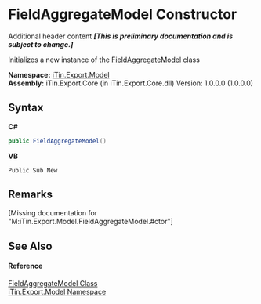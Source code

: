 # FieldAggregateModel Constructor 
Additional header content _**\[This is preliminary documentation and is subject to change.\]**_

Initializes a new instance of the <a href="afa9b137-c521-7755-b96e-fedcd508a100">FieldAggregateModel</a> class

**Namespace:**&nbsp;<a href="ef57ffcc-e95e-b212-5a46-9aa6f5a3511f">iTin.Export.Model</a><br />**Assembly:**&nbsp;iTin.Export.Core (in iTin.Export.Core.dll) Version: 1.0.0.0 (1.0.0.0)

## Syntax

**C#**<br />
``` C#
public FieldAggregateModel()
```

**VB**<br />
``` VB
Public Sub New
```


## Remarks
\[Missing <remarks> documentation for "M:iTin.Export.Model.FieldAggregateModel.#ctor"\]

## See Also


#### Reference
<a href="afa9b137-c521-7755-b96e-fedcd508a100">FieldAggregateModel Class</a><br /><a href="ef57ffcc-e95e-b212-5a46-9aa6f5a3511f">iTin.Export.Model Namespace</a><br />